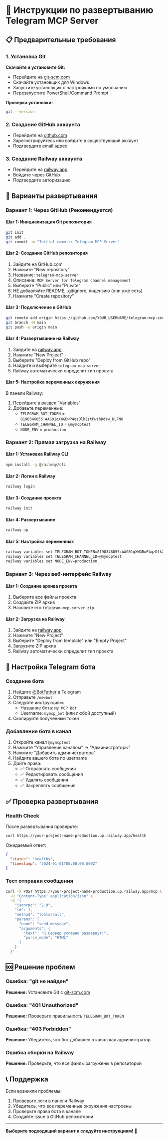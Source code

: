 # 🚀 Инструкции по развертыванию Telegram MCP Server

## 📋 Предварительные требования

### 1. Установка Git

**Скачайте и установите Git:**
- Перейдите на [git-scm.com](https://git-scm.com/download/win)
- Скачайте установщик для Windows
- Запустите установщик с настройками по умолчанию
- Перезапустите PowerShell/Command Prompt

**Проверка установки:**
```bash
git --version
```

### 2. Создание GitHub аккаунта

- Перейдите на [github.com](https://github.com)
- Зарегистрируйтесь или войдите в существующий аккаунт
- Подтвердите email адрес

### 3. Создание Railway аккаунта

- Перейдите на [railway.app](https://railway.app)
- Войдите через GitHub
- Подтвердите авторизацию

## 🚀 Варианты развертывания

### Вариант 1: Через GitHub (Рекомендуется)

#### Шаг 1: Инициализация Git репозитория
```bash
git init
git add .
git commit -m "Initial commit: Telegram MCP Server"
```

#### Шаг 2: Создание GitHub репозитория
1. Зайдите на GitHub.com
2. Нажмите "New repository"
3. Название: `telegram-mcp-server`
4. Описание: `MCP Server for Telegram channel management`
5. Выберите "Public" или "Private"
6. НЕ добавляйте README, .gitignore, лицензию (они уже есть)
7. Нажмите "Create repository"

#### Шаг 3: Подключение к GitHub
```bash
git remote add origin https://github.com/YOUR_USERNAME/telegram-mcp-server.git
git branch -M main
git push -u origin main
```

#### Шаг 4: Развертывание на Railway
1. Зайдите на [railway.app](https://railway.app)
2. Нажмите "New Project"
3. Выберите "Deploy from GitHub repo"
4. Найдите и выберите `telegram-mcp-server`
5. Railway автоматически определит тип проекта

#### Шаг 5: Настройка переменных окружения
В панели Railway:
1. Перейдите в раздел "Variables"
2. Добавьте переменные:
   - `TELEGRAM_BOT_TOKEN` = `8198346055:AAG01qXWGBwP4qzDlkZztPwshDdYw_DLFN0`
   - `TELEGRAM_CHANNEL_ID` = `@mymcptest`
   - `NODE_ENV` = `production`

### Вариант 2: Прямая загрузка на Railway

#### Шаг 1: Установка Railway CLI
```bash
npm install -g @railway/cli
```

#### Шаг 2: Логин в Railway
```bash
railway login
```

#### Шаг 3: Создание проекта
```bash
railway init
```

#### Шаг 4: Развертывание
```bash
railway up
```

#### Шаг 5: Настройка переменных
```bash
railway variables set TELEGRAM_BOT_TOKEN=8198346055:AAG01qXWGBwP4qzDlkZztPwshDdYw_DLFN0
railway variables set TELEGRAM_CHANNEL_ID=@mymcptest
railway variables set NODE_ENV=production
```

### Вариант 3: Через веб-интерфейс Railway

#### Шаг 1: Создание архива проекта
1. Выберите все файлы проекта
2. Создайте ZIP архив
3. Назовите его `telegram-mcp-server.zip`

#### Шаг 2: Загрузка на Railway
1. Зайдите на [railway.app](https://railway.app)
2. Нажмите "New Project"
3. Выберите "Deploy from template" или "Empty Project"
4. Загрузите ZIP архив
5. Railway автоматически определит тип проекта

## 🔧 Настройка Telegram бота

### Создание бота
1. Найдите [@BotFather](https://t.me/botfather) в Telegram
2. Отправьте `/newbot`
3. Следуйте инструкциям:
   - Название бота: `My MCP Bot`
   - Username: `mymcp_bot` (или любой доступный)
4. Скопируйте полученный токен

### Добавление бота в канал
1. Откройте канал `@mymcptest`
2. Нажмите "Управление каналом" → "Администраторы"
3. Нажмите "Добавить администратора"
4. Найдите вашего бота по username
5. Дайте права:
   - ✅ Отправлять сообщения
   - ✅ Редактировать сообщения
   - ✅ Удалять сообщения
   - ✅ Закреплять сообщения

## ✅ Проверка развертывания

### Health Check
После развертывания проверьте:
```bash
curl https://your-project-name-production.up.railway.app/health
```

Ожидаемый ответ:
```json
{
  "status": "healthy",
  "timestamp": "2024-01-01T00:00:00.000Z"
}
```

### Тест отправки сообщения
```bash
curl -X POST https://your-project-name-production.up.railway.app/mcp \
  -H "Content-Type: application/json" \
  -d '{
    "jsonrpc": "2.0",
    "id": 1,
    "method": "tools/call",
    "params": {
      "name": "send_message",
      "arguments": {
        "text": "🚀 Сервер успешно развернут!",
        "parse_mode": "HTML"
      }
    }
  }'
```

## 🆘 Решение проблем

### Ошибка: "git не найден"
**Решение:** Установите Git с [git-scm.com](https://git-scm.com/download/win)

### Ошибка: "401 Unauthorized"
**Решение:** Проверьте правильность `TELEGRAM_BOT_TOKEN`

### Ошибка: "403 Forbidden"
**Решение:** Убедитесь, что бот добавлен в канал как администратор

### Ошибка сборки на Railway
**Решение:** Проверьте, что все файлы загружены в репозиторий

## 📞 Поддержка

Если возникли проблемы:
1. Проверьте логи в панели Railway
2. Убедитесь, что все переменные окружения настроены
3. Проверьте права бота в канале
4. Создайте issue в GitHub репозитории

---

**Выберите подходящий вариант и следуйте инструкциям! 🚀**
